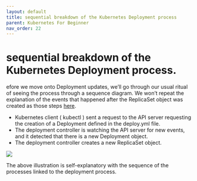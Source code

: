 ```yaml
---
layout: default
title: sequential breakdown of the Kubernetes Deployment process
parent: Kubernetes For Beginner
nav_order: 22
---
```


# sequential breakdown of the Kubernetes Deployment process.

efore we move onto Deployment updates, we’ll go through our usual ritual of seeing the process through a 
sequence diagram. We won’t repeat the explanation of the events that happened after the ReplicaSet object was created as those steps [here](https://containerlabs.kubedaily.com/Kubernetes/beginner/Sequential-Breakdown-of-the-Process.html).

- Kubernetes client ( kubectl ) sent a request to the API server requesting the creation of a Deployment defined in the deploy.yml file.
- The deployment controller is watching the API server for new events, and it detected that there is a new Deployment object.
- The deployment controller creates a new ReplicaSet object.

![](https://github.com/sangam14/ContainerLabs/blob/master/img/Deployement-Sequence.png)

The above illustration is self-explanatory with the sequence of the processes linked to the deployment process.


